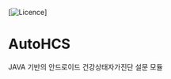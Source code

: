 [![Licence](https://img.shields.io/badge/License-GPLV3.0-lightgray)]


# AutoHCS
JAVA 기반의 안드로이드 건강상태자가진단 설문 모듈


